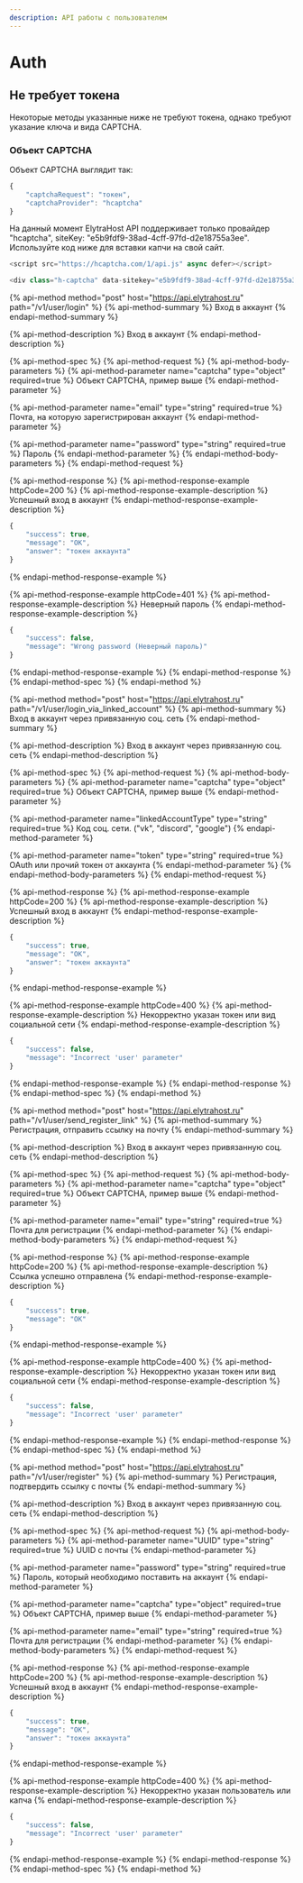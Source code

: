 ```yaml
---
description: API работы с пользователем
---
```


# Auth

## Не требует токена

Некоторые методы указанные ниже не требуют токена, однако требуют указание ключа и вида CAPTCHA. 

### Объект CAPTCHA

Объект CAPTCHA выглядит так:

```javascript
{
    "captchaRequest": "токен",
    "captchaProvider": "hcaptcha"
}
```

На данный момент ElytraHost API поддерживает только провайдер "hcaptcha", siteKey: "e5b9fdf9-38ad-4cff-97fd-d2e18755a3ee". Используйте код ниже для вставки капчи на свой сайт. 

```javascript
<script src="https://hcaptcha.com/1/api.js" async defer></script>

<div class="h-captcha" data-sitekey="e5b9fdf9-38ad-4cff-97fd-d2e18755a3ee"></div>
```

{% api-method method="post" host="https://api.elytrahost.ru" path="/v1/user/login" %}
{% api-method-summary %}
Вход в аккаунт
{% endapi-method-summary %}

{% api-method-description %}
Вход в аккаунт
{% endapi-method-description %}

{% api-method-spec %}
{% api-method-request %}
{% api-method-body-parameters %}
{% api-method-parameter name="captcha" type="object" required=true %}
Объект CAPTCHA, пример выше
{% endapi-method-parameter %}

{% api-method-parameter name="email" type="string" required=true %}
Почта, на которую зарегистрирован аккаунт
{% endapi-method-parameter %}

{% api-method-parameter name="password" type="string" required=true %}
Пароль
{% endapi-method-parameter %}
{% endapi-method-body-parameters %}
{% endapi-method-request %}

{% api-method-response %}
{% api-method-response-example httpCode=200 %}
{% api-method-response-example-description %}
Успешный вход в аккаунт
{% endapi-method-response-example-description %}

```javascript
{
    "success": true,
    "message": "OK",
    "answer": "токен аккаунта" 
}
```
{% endapi-method-response-example %}

{% api-method-response-example httpCode=401 %}
{% api-method-response-example-description %}
Неверный пароль
{% endapi-method-response-example-description %}

```javascript
{
    "success": false,
    "message": "Wrong password (Неверный пароль)"
}
```
{% endapi-method-response-example %}
{% endapi-method-response %}
{% endapi-method-spec %}
{% endapi-method %}



{% api-method method="post" host="https://api.elytrahost.ru" path="/v1/user/login\_via\_linked\_account" %}
{% api-method-summary %}
Вход в аккаунт через привязанную соц. сеть
{% endapi-method-summary %}

{% api-method-description %}
Вход в аккаунт через привязанную соц. сеть
{% endapi-method-description %}

{% api-method-spec %}
{% api-method-request %}
{% api-method-body-parameters %}
{% api-method-parameter name="captcha" type="object" required=true %}
Объект CAPTCHA, пример выше
{% endapi-method-parameter %}

{% api-method-parameter name="linkedAccountType" type="string" required=true %}
Код соц. сети. \("vk", "discord", "google"\)
{% endapi-method-parameter %}

{% api-method-parameter name="token" type="string" required=true %}
OAuth или прочий токен от аккаунта
{% endapi-method-parameter %}
{% endapi-method-body-parameters %}
{% endapi-method-request %}

{% api-method-response %}
{% api-method-response-example httpCode=200 %}
{% api-method-response-example-description %}
Успешный вход в аккаунт
{% endapi-method-response-example-description %}

```javascript
{
    "success": true,
    "message": "OK",
    "answer": "токен аккаунта" 
}
```
{% endapi-method-response-example %}

{% api-method-response-example httpCode=400 %}
{% api-method-response-example-description %}
Некорректно указан токен или вид социальной сети
{% endapi-method-response-example-description %}

```javascript
{
    "success": false,
    "message": "Incorrect 'user' parameter"
}
```
{% endapi-method-response-example %}
{% endapi-method-response %}
{% endapi-method-spec %}
{% endapi-method %}

{% api-method method="post" host="https://api.elytrahost.ru" path="/v1/user/send\_register\_link" %}
{% api-method-summary %}
Регистрация, отправить ссылку на почту
{% endapi-method-summary %}

{% api-method-description %}
Вход в аккаунт через привязанную соц. сеть
{% endapi-method-description %}

{% api-method-spec %}
{% api-method-request %}
{% api-method-body-parameters %}
{% api-method-parameter name="captcha" type="object" required=true %}
Объект CAPTCHA, пример выше
{% endapi-method-parameter %}

{% api-method-parameter name="email" type="string" required=true %}
Почта для регистрации
{% endapi-method-parameter %}
{% endapi-method-body-parameters %}
{% endapi-method-request %}

{% api-method-response %}
{% api-method-response-example httpCode=200 %}
{% api-method-response-example-description %}
Ссылка успешно отправлена
{% endapi-method-response-example-description %}

```javascript
{
    "success": true,
    "message": "OK"
}
```
{% endapi-method-response-example %}

{% api-method-response-example httpCode=400 %}
{% api-method-response-example-description %}
Некорректно указан токен или вид социальной сети
{% endapi-method-response-example-description %}

```javascript
{
    "success": false,
    "message": "Incorrect 'user' parameter"
}
```
{% endapi-method-response-example %}
{% endapi-method-response %}
{% endapi-method-spec %}
{% endapi-method %}

{% api-method method="post" host="https://api.elytrahost.ru" path="/v1/user/register" %}
{% api-method-summary %}
Регистрация, подтвердить ссылку с почты
{% endapi-method-summary %}

{% api-method-description %}
Вход в аккаунт через привязанную соц. сеть
{% endapi-method-description %}

{% api-method-spec %}
{% api-method-request %}
{% api-method-body-parameters %}
{% api-method-parameter name="UUID" type="string" required=true %}
UUID с почты
{% endapi-method-parameter %}

{% api-method-parameter name="password" type="string" required=true %}
Пароль, который необходимо поставить на аккаунт
{% endapi-method-parameter %}

{% api-method-parameter name="captcha" type="object" required=true %}
Объект CAPTCHA, пример выше
{% endapi-method-parameter %}

{% api-method-parameter name="email" type="string" required=true %}
Почта для регистрации
{% endapi-method-parameter %}
{% endapi-method-body-parameters %}
{% endapi-method-request %}

{% api-method-response %}
{% api-method-response-example httpCode=200 %}
{% api-method-response-example-description %}
Успешный вход в аккаунт
{% endapi-method-response-example-description %}

```javascript
{
    "success": true,
    "message": "OK",
    "answer": "токен аккаунта" 
}
```
{% endapi-method-response-example %}

{% api-method-response-example httpCode=400 %}
{% api-method-response-example-description %}
Некорректно указан пользователь или капча
{% endapi-method-response-example-description %}

```javascript
{
    "success": false,
    "message": "Incorrect 'user' parameter"
}
```
{% endapi-method-response-example %}
{% endapi-method-response %}
{% endapi-method-spec %}
{% endapi-method %}

